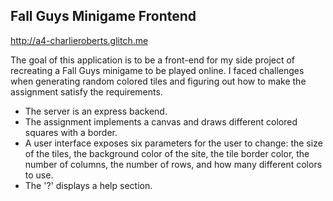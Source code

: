 ## Fall Guys Minigame Frontend
http://a4-charlieroberts.glitch.me

The goal of this application is to be a front-end for my side project of recreating a Fall Guys minigame to be played online. I faced challenges when generating random colored
tiles and figuring out how to make the assignment satisfy the requirements.

- The server is an express backend.
- The assignment implements a canvas and draws different colored squares with a border.
- A user interface exposes six parameters for the user to change: the size of the tiles, the background color of the site,
the tile border color, the number of columns, the number of rows, and how many different colors to use.
- The '?' displays a help section.
